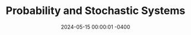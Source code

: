 ---
title: Probability and Stochastic Systems
class_code: ORF 309
semester_name: Spring 2024
semester_order: 3
order: 2
post_url: /posts/orf-309/
date: 2024-05-15 00:00:01 -0400
downloads:
  - label: ORF 309 Notes
    url: /downloads/ORF%20309%20Notes.pdf
texts:
  - title: Introduction to Probability Models
    author: Sheldon Ross
  - title: Fundamentals of Probability
    author: Saeed Ghahramani
  - title: A First Course in Stochastic Processes
    author: Samuel Karlin and Howard Taylor
  - title: Markov Chains
    author: J.R. Norris
---